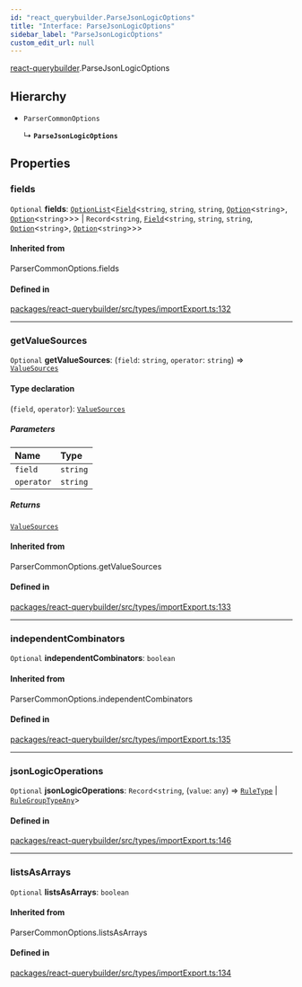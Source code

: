 ```yaml
---
id: "react_querybuilder.ParseJsonLogicOptions"
title: "Interface: ParseJsonLogicOptions"
sidebar_label: "ParseJsonLogicOptions"
custom_edit_url: null
---
```


[react-querybuilder](../modules/react_querybuilder.md).ParseJsonLogicOptions

## Hierarchy

- `ParserCommonOptions`

  ↳ **`ParseJsonLogicOptions`**

## Properties

### fields

 `Optional` **fields**: [`OptionList`](../modules/react_querybuilder.md#optionlist)<[`Field`](react_querybuilder.Field.md)<`string`, `string`, `string`, [`Option`](react_querybuilder.Option.md)<`string`\>, [`Option`](react_querybuilder.Option.md)<`string`\>\>\> \| `Record`<`string`, [`Field`](react_querybuilder.Field.md)<`string`, `string`, `string`, [`Option`](react_querybuilder.Option.md)<`string`\>, [`Option`](react_querybuilder.Option.md)<`string`\>\>\>

#### Inherited from

ParserCommonOptions.fields

#### Defined in

[packages/react-querybuilder/src/types/importExport.ts:132](https://github.com/react-querybuilder/react-querybuilder/blob/55590db8/packages/react-querybuilder/src/types/importExport.ts#L132)

___

### getValueSources

 `Optional` **getValueSources**: (`field`: `string`, `operator`: `string`) => [`ValueSources`](../modules/react_querybuilder.md#valuesources)

#### Type declaration

(`field`, `operator`): [`ValueSources`](../modules/react_querybuilder.md#valuesources)

##### Parameters

| Name | Type |
| :------ | :------ |
| `field` | `string` |
| `operator` | `string` |

##### Returns

[`ValueSources`](../modules/react_querybuilder.md#valuesources)

#### Inherited from

ParserCommonOptions.getValueSources

#### Defined in

[packages/react-querybuilder/src/types/importExport.ts:133](https://github.com/react-querybuilder/react-querybuilder/blob/55590db8/packages/react-querybuilder/src/types/importExport.ts#L133)

___

### independentCombinators

 `Optional` **independentCombinators**: `boolean`

#### Inherited from

ParserCommonOptions.independentCombinators

#### Defined in

[packages/react-querybuilder/src/types/importExport.ts:135](https://github.com/react-querybuilder/react-querybuilder/blob/55590db8/packages/react-querybuilder/src/types/importExport.ts#L135)

___

### jsonLogicOperations

 `Optional` **jsonLogicOperations**: `Record`<`string`, (`value`: `any`) => [`RuleType`](../modules/react_querybuilder.md#ruletype) \| [`RuleGroupTypeAny`](../modules/react_querybuilder.md#rulegrouptypeany)\>

#### Defined in

[packages/react-querybuilder/src/types/importExport.ts:146](https://github.com/react-querybuilder/react-querybuilder/blob/55590db8/packages/react-querybuilder/src/types/importExport.ts#L146)

___

### listsAsArrays

 `Optional` **listsAsArrays**: `boolean`

#### Inherited from

ParserCommonOptions.listsAsArrays

#### Defined in

[packages/react-querybuilder/src/types/importExport.ts:134](https://github.com/react-querybuilder/react-querybuilder/blob/55590db8/packages/react-querybuilder/src/types/importExport.ts#L134)
